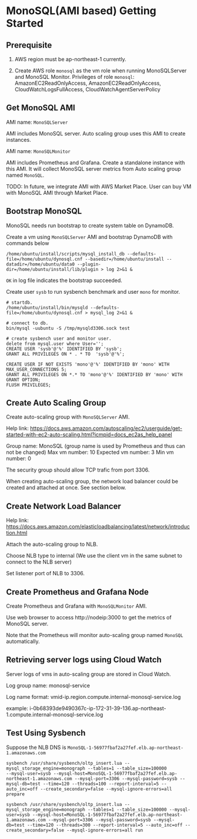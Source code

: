 # MonoSQL(AMI based) Getting Started

## Prerequisite

1. AWS region must be ap-northeast-1 currently.

2. Create AWS role `monosql` as the vm role when running MonoSQLServer and MonoSQL Monitor. Privileges of role `monosql`: AmazonEC2ReadOnlyAccess, AmazonEC2ReadOnlyAccess, CloudWatchLogsFullAccess, CloudWatchAgentServerPolicy

## Get MonoSQL AMI

AMI name: `MonoSQLServer`

AMI includes MonoSQL server. Auto scaling group uses this AMI to create instances.

AMI name: `MonoSQLMonitor`

AMI includes Prometheus and Grafana. Create a standalone instance with this AMI. It will collect MonoSQL server metrics from Auto scaling group named `MonoSQL`.

TODO: In future, we integrate AMI with AWS Market Place. User can buy VM with MonoSQL AMI through Market Place.

## Bootstrap MonoSQL

MonoSQL needs run bootstrap to create system table on DynamoDB.

Create a vm using `MonoSQLServer` AMI and bootstrap DynamoDB with commands below

```
/home/ubuntu/install/scripts/mysql_install_db --defaults-file=/home/ubuntu/dynosql.cnf --basedir=/home/ubuntu/install --datadir=/home/ubuntu/data0 --plugin-dir=/home/ubuntu/install/lib/plugin > log 2>&1 &
```

`OK` in log file indicates the bootstrap succeeded.

Create user `sysb` to run sysbench benchmark and user `mono` for monitor.

```
# startdb.
/home/ubuntu/install/bin/mysqld --defaults-file=/home/ubuntu/dynosql.cnf > mysql_log 2>&1 &

# connect to db.
bin/mysql -uubuntu -S /tmp/mysqld3306.sock test

# create sysbench user and monitor user.
delete from mysql.user where User='';
CREATE USER 'sysb'@'%' IDENTIFIED BY 'sysb';
GRANT ALL PRIVILEGES ON * . * TO  'sysb'@'%';

CREATE USER IF NOT EXISTS 'mono'@'%' IDENTIFIED BY 'mono' WITH MAX_USER_CONNECTIONS 5;
GRANT ALL PRIVILEGES ON *.* TO 'mono'@'%' IDENTIFIED BY 'mono' WITH GRANT OPTION;
FLUSH PRIVILEGES;

```


## Create Auto Scaling Group

Create auto-scaling group with `MonoSQLServer` AMI.

Help link: https://docs.aws.amazon.com/autoscaling/ec2/userguide/get-started-with-ec2-auto-scaling.html?icmpid=docs_ec2as_help_panel

Group name: MonoSQL (group name is used by Prometheus and thus can not be changed)
Max vm number: 10
Expected vm number: 3
Min vm number: 0

The security group should allow TCP trafic from port 3306.

When creating auto-scaling group, the network load balancer could be created and attached at once. See section below.

## Create Network Load Balancer

Help link: https://docs.aws.amazon.com/elasticloadbalancing/latest/network/introduction.html

Attach the auto-scaling group to NLB.

Choose NLB type to internal (We use the client vm in the same subnet to connect to the NLB server)

Set listener port of NLB to 3306.

## Create Prometheus and Grafana Node

Create Prometheus and Grafana with `MonoSQLMonitor` AMI.

Use web browser to access http://nodeip:3000 to get the metrics of MonoSQL server.

Note that the Prometheus will monitor auto-scaling group named `MonoSQL` automatically.

## Retrieving server logs using Cloud Watch

Server logs of vms in auto-scaling group are stored in Cloud Watch.

Log group name: monosql-service

Log name format: vmid-ip.region.compute.internal-monosql-service.log 

example: i-0b68393de9490367c-ip-172-31-39-136.ap-northeast-1.compute.internal-monosql-service.log

## Test Using Sysbench

Suppose the NLB DNS is `MonoSQL-1-56977fbaf2a27fef.elb.ap-northeast-1.amazonaws.com`

```
sysbench /usr/share/sysbench/oltp_insert.lua --mysql_storage_engine=monograph --tables=1 --table_size=100000 
--mysql-user=sysb --mysql-host=MonoSQL-1-56977fbaf2a27fef.elb.ap-northeast-1.amazonaws.com --mysql-port=3306 --mysql-password=sysb --mysql-db=test --time=120 --threads=100 --report-interval=5 --auto_inc=off --create_secondary=false --mysql-ignore-errors=all prepare

sysbench /usr/share/sysbench/oltp_insert.lua --mysql_storage_engine=monograph --tables=1 --table_size=100000 --mysql-user=sysb --mysql-host=MonoSQL-1-56977fbaf2a27fef.elb.ap-northeast-1.amazonaws.com --mysql-port=3306 --mysql-password=sysb --mysql-db=test --time=120 --threads=300 --report-interval=5 --auto_inc=off --create_secondary=false --mysql-ignore-errors=all run
```

